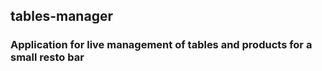 ## tables-manager
### Application for live management of tables and products for a small resto bar


